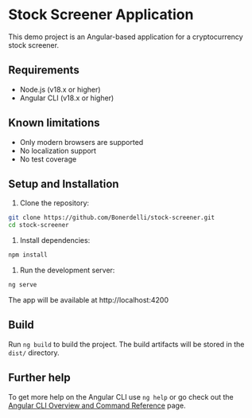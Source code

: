 # Stock Screener Application

This demo project is an Angular-based application for a cryptocurrency stock screener.

## Requirements

- Node.js (v18.x or higher)
- Angular CLI (v18.x or higher)

## Known limitations

- Only modern browsers are supported
- No localization support
- No test coverage

## Setup and Installation

1. Clone the repository:

```bash
git clone https://github.com/Bonerdelli/stock-screener.git
cd stock-screener
```

1. Install dependencies:

```bash
npm install
```

1. Run the development server:

```bash
ng serve
```

The app will be available at http://localhost:4200

## Build

Run `ng build` to build the project. The build artifacts will be stored in the `dist/` directory.

## Further help

To get more help on the Angular CLI use `ng help` or go check out the [Angular CLI Overview and Command Reference](https://angular.dev/tools/cli) page.
